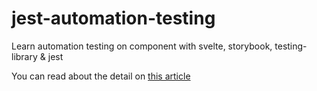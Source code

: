 # jest-automation-testing

Learn automation testing on component with svelte, storybook, testing-library & jest

You can read about the detail on [this article](https://indrak13.medium.com/web-automation-testing-part-2-de1d3cf7da34)
